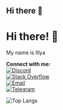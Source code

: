 ## Hi there 👋

# Hi there! 👋

My name is Illya  

**Connect with me:**  
[![Discord](https://img.shields.io/badge/Discord-5865F2?style=flat&logo=discord&logoColor=white)](посилання)  
[![Stack Overflow](https://img.shields.io/badge/Stack_Overflow-FE7A16?style=flat&logo=stackoverflow&logoColor=white)](посилання)  
[![Email](https://img.shields.io/badge/Email-D14836?style=flat&logo=gmail&logoColor=white)](mailto:email@example.com)  
[![Telegram](https://img.shields.io/badge/Telegram-2CA5E0?style=flat&logo=telegram&logoColor=white)](посилання)  




![Top Langs](https://github-readme-stats.vercel.app/api/top-langs/?username=saviomartin&theme=radical&title_color=8E2DE2&text_color=fff)
